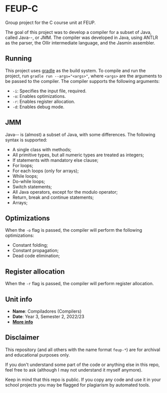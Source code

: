 # FEUP-C

Group project for the C course unit at FEUP.

The goal of this project was to develop a compiler for a subset of Java, called Java--, or JMM. The compiler was developed in Java, using ANTLR as the parser, the Ollir intermediate language, and the Jasmin assembler.

## Running

This project uses [gradle](https://gradle.org/) as the build system. To compile and run the project, run `gradle run --args="<args>"`, where `<args>` are the arguments to be passed to the compiler. The compiler supports the following arguments:

- `-i`: Specifies the input file, required.
- `-o`: Enables optimizations.
- `-r`: Enables register allocation.
- `-d`: Enables debug mode.

## JMM

Java-- is (almost) a subset of Java, with some differences.
The following syntax is supported:

- A single class with methods;
- All primitive types, but all numeric types are treated as integers;
- If statements with mandatory else clause;
- For loops;
- For each loops (only for arrays);
- While loops;
- Do-while loops;
- Switch statements;
- All Java operators, except for the modulo operator;
- Return, break and continue statements;
- Arrays;

## Optimizations

When the `-o` flag is passed, the compiler will perform the following optimizations:

- Constant folding;
- Constant propagation;
- Dead code elimination;

## Register allocation

When the `-r` flag is passed, the compiler will perform register allocation.

## Unit info

- **Name**: Compiladores (Compilers)
- **Date**: Year 3, Semester 2, 2022/23
- [**More info**](https://sigarra.up.pt/feup/ucurr_geral.ficha_uc_view?pv_ocorrencia_id=501688)

## Disclaimer

This repository (and all others with the name format `feup-*`) are for archival and educational purposes only.

If you don't understand some part of the code or anything else in this repo, feel free to ask (although I may not understand it myself anymore).

Keep in mind that this repo is public. If you copy any code and use it in your school projects you may be flagged for plagiarism by automated tools.
